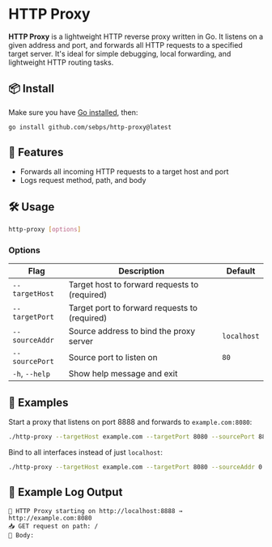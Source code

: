 # HTTP Proxy

**HTTP Proxy** is a lightweight HTTP reverse proxy written in Go. It listens on a given address and port, and forwards all HTTP requests to a specified target server. It's ideal for simple debugging, local forwarding, and lightweight HTTP routing tasks.

## 📦 Install

Make sure you have [Go installed](https://golang.org/dl/), then:

```bash
go install github.com/sebps/http-proxy@latest
```

## 🚀 Features

- Forwards all incoming HTTP requests to a target host and port
- Logs request method, path, and body

## 🛠️ Usage

```bash
http-proxy [options]
```

### Options

| Flag              | Description                                      | Default     |
|-------------------|--------------------------------------------------|-------------|
| `--targetHost`    | Target host to forward requests to (required)    |             |
| `--targetPort`    | Target port to forward requests to (required)    |             |
| `--sourceAddr`    | Source address to bind the proxy server          | `localhost` |
| `--sourcePort`    | Source port to listen on                         | `80`        |
| `-h`, `--help`    | Show help message and exit                       |             |

## 🧪 Examples

Start a proxy that listens on port 8888 and forwards to `example.com:8080`:

```bash
./http-proxy --targetHost example.com --targetPort 8080 --sourcePort 8888
```

Bind to all interfaces instead of just `localhost`:

```bash
./http-proxy --targetHost example.com --targetPort 8080 --sourceAddr 0.0.0.0
```

## 🔎 Example Log Output

```
🚀 HTTP Proxy starting on http://localhost:8888 → http://example.com:8080
📥 GET request on path: /
🔎 Body:
```